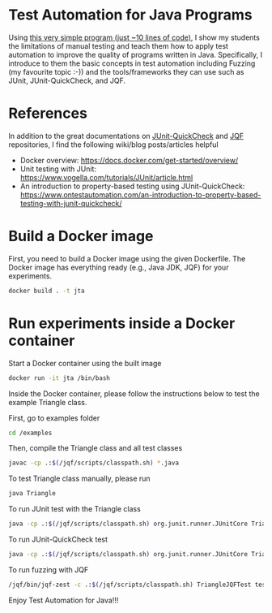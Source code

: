 # Test Automation for Java Programs
Using [this very simple program (just ~10 lines of code)](examples/Triangle.java), I show my students the limitations of manual testing and teach them how to apply test automation to improve the quality of programs written in Java. Specifically, I introduce to them the basic concepts in test automation including Fuzzing (my favourite topic :-)) and the tools/frameworks they can use such as JUnit, JUnit-QuickCheck, and JQF. 

# References
In addition to the great documentations on [JUnit-QuickCheck](https://github.com/pholser/junit-quickcheck) and [JQF](https://github.com/rohanpadhye/JQF) repositories, I find the following wiki/blog posts/articles helpful
- Docker overview: https://docs.docker.com/get-started/overview/
- Unit testing with JUnit: https://www.vogella.com/tutorials/JUnit/article.html
- An introduction to property-based testing using JUnit-QuickCheck: https://www.ontestautomation.com/an-introduction-to-property-based-testing-with-junit-quickcheck/

# Build a Docker image
First, you need to build a Docker image using the given Dockerfile. The Docker image has everything ready (e.g., Java JDK, JQF) for your experiments.

```bash
docker build . -t jta
```

# Run experiments inside a Docker container
Start a Docker container using the built image
```bash
docker run -it jta /bin/bash
```

Inside the Docker container, please follow the instructions below to test the example Triangle class.

First, go to examples folder
```bash
cd /examples
```

Then, compile the Triangle class and all test classes
```bash
javac -cp .:$(/jqf/scripts/classpath.sh) *.java
```

To test Triangle class manually, please run
```bash
java Triangle
```

To run JUnit test with the Triangle class
```bash
java -cp .:$(/jqf/scripts/classpath.sh) org.junit.runner.JUnitCore TriangleJUnitTest
```

To run JUnit-QuickCheck test
```bash
java -cp .:$(/jqf/scripts/classpath.sh) org.junit.runner.JUnitCore TriangleQCheckTest
```

To run fuzzing with JQF
```bash
/jqf/bin/jqf-zest -c .:$(/jqf/scripts/classpath.sh) TriangleJQFTest testInvalidTriangle
```

Enjoy Test Automation for Java!!!
